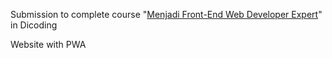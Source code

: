 Submission to complete course "[Menjadi Front-End Web Developer Expert](https://www.dicoding.com/academies/219)" in Dicoding

Website with PWA
